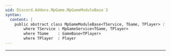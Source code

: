 ```yaml
---
uid: Discord.Addons.MpGame.MpGameModuleBase`3
syntax:
  content: |
    public abstract class MpGameModuleBase<TService, TGame, TPlayer> : ModuleBase<SocketCommandContext>
        where TService : MpGameService<TGame, TPlayer>
        where TGame    : GameBase<TPlayer>
        where TPlayer  : Player
---
```

---